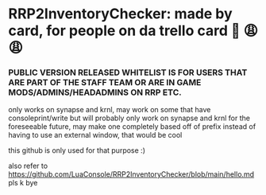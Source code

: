 # RRP2InventoryChecker: made by card, for people on da trello card :100: :weary: :weary:

### PUBLIC VERSION RELEASED WHITELIST IS FOR USERS THAT ARE PART OF THE STAFF TEAM OR ARE IN GAME MODS/ADMINS/HEADADMINS ON RRP ETC. 

only works on synapse and krnl, may work on some that have consoleprint/write but will probably only work on synapse and krnl for the foreseeable future, may make one completely based off of prefix instead of having to use an external window, that would be cool

this github is only used for that purpose :)

also refer to https://github.com/LuaConsole/RRP2InventoryChecker/blob/main/hello.md pls k bye
